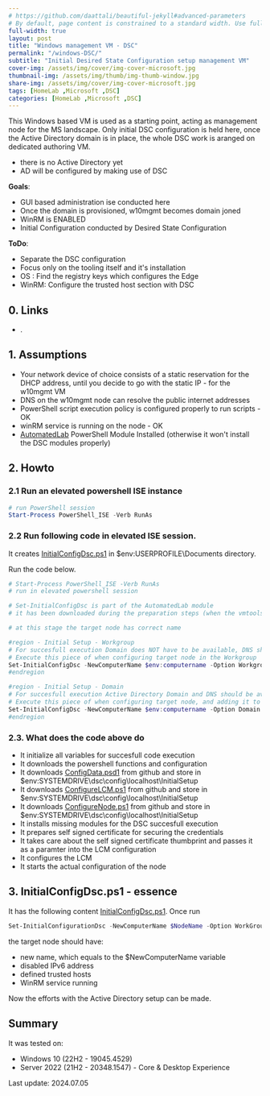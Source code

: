 ```yaml
---
# https://github.com/daattali/beautiful-jekyll#advanced-parameters
# By default, page content is constrained to a standard width. Use full-width: true to allow the content to span the entire width of the window.
full-width: true
layout: post
title: "Windows management VM - DSC"
permalink: "/windows-DSC/"
subtitle: "Initial Desired State Configuration setup management VM"
cover-img: /assets/img/cover/img-cover-microsoft.jpg
thumbnail-img: /assets/img/thumb/img-thumb-window.jpg
share-img: /assets/img/cover/img-cover-microsoft.jpg
tags: [HomeLab ,Microsoft ,DSC]
categories: [HomeLab ,Microsoft ,DSC]
---
```

This Windows based VM is used as a starting point, acting as management node for the MS landscape. Only initial DSC configuration is held here, once the Active Directory domain is in place, the whole DSC work is aranged on dedicated authoring VM.

* there is no Active Directory yet
* AD will be configured by making use of DSC

**Goals**:

* GUI based administration ise conducted here
* Once the domain is provisioned, w10mgmt becomes domain joned
* WinRM is ENABLED
* Initial Configuration conducted by Desired State Configuration

**ToDo**:

* Separate the DSC configuration
* Focus only on the tooling itself and it's installation
* OS   : Find the registry keys which configures the Edge
* WinRM: Configure the trusted host section with DSC

## 0. Links

* .

## 1. Assumptions

* Your network device of choice consists of a static reservation for the DHCP address, until you decide to go with the static IP - for the w10mgmt VM
* DNS on the w10mgmt node can resolve the public internet addresses
* PowerShell script execution policy is configured properly to run scripts - OK
* winRM service is running on the node - OK
* [AutomatedLab](https://github.com/makeitcloudy/AutomatedLab/tree/main) PowerShell Module Installed (otherwise it won't install the DSC modules properly)

## 2. Howto

### 2.1 Run an elevated powershell ISE instance

```powershell
# run PowerShell session
Start-Process PowerShell_ISE -Verb RunAs
```

### 2.2 Run following code in elevated ISE session.

It creates [InitialConfigDsc.ps1](https://raw.githubusercontent.com/makeitcloudy/HomeLab/feature/007_DesiredStateConfiguration/000_targetNode/InitialConfigDsc.ps1) in $env:USERPROFILE\Documents directory.

Run the code below.

```powershell
# Start-Process PowerShell_ISE -Verb RunAs
# run in elevated powershell session

# Set-InitialConfigDsc is part of the AutomatedLab module
# it has been downloaded during the preparation steps (when the vmtools were installed)

# at this stage the target node has correct name

#region - Initial Setup - Workgroup
# For succesfull execution Domain does NOT have to be available, DNS should resolve public domains
# Execute this piece of when configuring target node in the Workgroup
Set-InitialConfigDsc -NewComputerName $env:computername -Option Workgroup -Verbose
#endregion

#region - Initial Setup - Domain
# For succesfull execution Active Directory Domain and DNS should be available
# Execute this piece of when configuring target node, and adding it to the domain
Set-InitialConfigDsc -NewComputerName $env:computername -Option Domain -DomainName 'lab.local' -Verbose
#endregion

```

### 2.3. What does the code above do

* It initialize all variables for succesfull code execution
* It downloads the powershell functions and configuration
* It downloads [ConfigData.psd1](https://raw.githubusercontent.com/makeitcloudy/HomeLab/feature/007_DesiredStateConfiguration/000_initialConfig/ConfigData.psd1) from github and store in $env:SYSTEMDRIVE\dsc\config\localhost\InitialSetup
* It downloads [ConfigureLCM.ps1](https://raw.githubusercontent.com/makeitcloudy/HomeLab/feature/007_DesiredStateConfiguration/000_initialConfig/ConfigureLCM.ps1) from github and store in $env:SYSTEMDRIVE\dsc\config\localhost\InitialSetup
* It downloads [ConfigureNode.ps1](https://raw.githubusercontent.com/makeitcloudy/HomeLab/feature/007_DesiredStateConfiguration/000_initialConfig/ConfigureNode.ps1) from github and store in $env:SYSTEMDRIVE\dsc\config\localhost\InitialSetup
* It installs missing modules for the DSC succesfull execution
* It prepares self signed certificate for securing the credentials
* It takes care about the self signed certificate thumbprint and passes it as a paramter into the LCM configuration
* It configures the LCM
* It starts the actual configuration of the node

## 3. InitialConfigDsc.ps1 - essence

It has the following content [InitialConfigDsc.ps1](https://raw.githubusercontent.com/makeitcloudy/HomeLab/feature/007_DesiredStateConfiguration/000_targetNode/InitialConfigDsc.ps1). Once run

```powershell
Set-InitialConfigurationDsc -NewComputerName $NodeName -Option WorkGroup -Verbose
```

the target node should have:

* new name, which equals to the $NewComputerName variable
* disabled IPv6 address
* defined trusted hosts
* WinRM service running

Now the efforts with the Active Directory setup can be made.

## Summary

It was tested on:

* Windows 10 (22H2 - 19045.4529)
* Server 2022 (21H2 - 20348.1547) - Core & Desktop Experience

Last update: 2024.07.05

